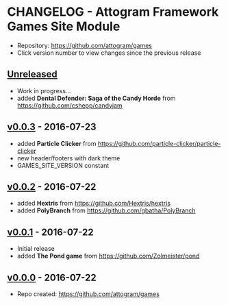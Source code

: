 # CHANGELOG - Attogram Framework Games Site Module

- Repository: <https://github.com/attogram/games>
- Click version number to view changes since the previous release

## [Unreleased]

- Work in progress...
- added **Dental Defender: Saga of the Candy Horde** from <https://github.com/cshepp/candyjam>

## [v0.0.3] - 2016-07-23

- added **Particle Clicker** from <https://github.com/particle-clicker/particle-clicker>
- new header/footers with dark theme
- GAMES_SITE_VERSION constant

## [v0.0.2] - 2016-07-22

- added **Hextris** from <https://github.com/Hextris/hextris>
- added **PolyBranch** from <https://github.com/gbatha/PolyBranch>

## [v0.0.1] - 2016-07-22

- Initial release
- added **The Pond game** from <https://github.com/Zolmeister/pond>

## [v0.0.0] - 2016-07-22

- Repo created: <https://github.com/attogram/games>

[Unreleased]: https://github.com/attogram/games/compare/v0.0.3...HEAD
[v0.0.3]: https://github.com/attogram/games/compare/v0.0.2...v0.0.3
[v0.0.2]: https://github.com/attogram/games/compare/v0.0.1...v0.0.2
[v0.0.1]: https://github.com/attogram/games/compare/472107d...v0.0.1
[v0.0.0]: https://github.com/attogram/games/tree/472107d
